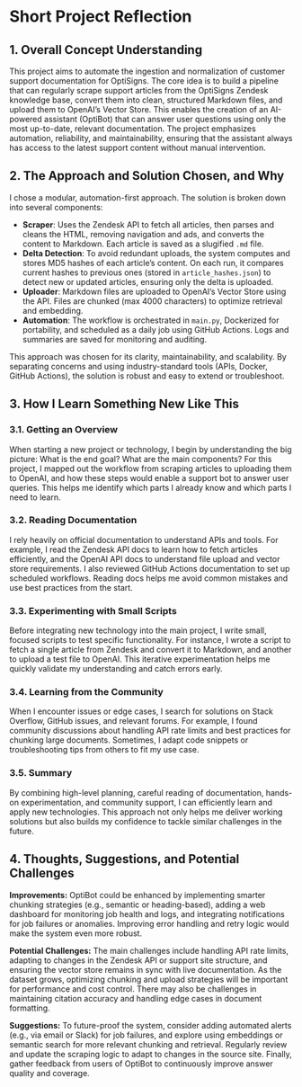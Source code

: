 # Short Project Reflection

## 1. Overall Concept Understanding

This project aims to automate the ingestion and normalization of customer support documentation for OptiSigns. The core idea is to build a pipeline that can regularly scrape support articles from the OptiSigns Zendesk knowledge base, convert them into clean, structured Markdown files, and upload them to OpenAI’s Vector Store. This enables the creation of an AI-powered assistant (OptiBot) that can answer user questions using only the most up-to-date, relevant documentation. The project emphasizes automation, reliability, and maintainability, ensuring that the assistant always has access to the latest support content without manual intervention.

## 2. The Approach and Solution Chosen, and Why

I chose a modular, automation-first approach. The solution is broken down into several components:

- **Scraper**: Uses the Zendesk API to fetch all articles, then parses and cleans the HTML, removing navigation and ads, and converts the content to Markdown. Each article is saved as a slugified `.md` file.
- **Delta Detection**: To avoid redundant uploads, the system computes and stores MD5 hashes of each article’s content. On each run, it compares current hashes to previous ones (stored in `article_hashes.json`) to detect new or updated articles, ensuring only the delta is uploaded.
- **Uploader**: Markdown files are uploaded to OpenAI’s Vector Store using the API. Files are chunked (max 4000 characters) to optimize retrieval and embedding.
- **Automation**: The workflow is orchestrated in `main.py`, Dockerized for portability, and scheduled as a daily job using GitHub Actions. Logs and summaries are saved for monitoring and auditing.

This approach was chosen for its clarity, maintainability, and scalability. By separating concerns and using industry-standard tools (APIs, Docker, GitHub Actions), the solution is robust and easy to extend or troubleshoot.

## 3. How I Learn Something New Like This

### 3.1. Getting an Overview

When starting a new project or technology, I begin by understanding the big picture: What is the end goal? What are the main components? For this project, I mapped out the workflow from scraping articles to uploading them to OpenAI, and how these steps would enable a support bot to answer user queries. This helps me identify which parts I already know and which parts I need to learn.

### 3.2. Reading Documentation

I rely heavily on official documentation to understand APIs and tools. For example, I read the Zendesk API docs to learn how to fetch articles efficiently, and the OpenAI API docs to understand file upload and vector store requirements. I also reviewed GitHub Actions documentation to set up scheduled workflows. Reading docs helps me avoid common mistakes and use best practices from the start.

### 3.3. Experimenting with Small Scripts

Before integrating new technology into the main project, I write small, focused scripts to test specific functionality. For instance, I wrote a script to fetch a single article from Zendesk and convert it to Markdown, and another to upload a test file to OpenAI. This iterative experimentation helps me quickly validate my understanding and catch errors early.

### 3.4. Learning from the Community

When I encounter issues or edge cases, I search for solutions on Stack Overflow, GitHub issues, and relevant forums. For example, I found community discussions about handling API rate limits and best practices for chunking large documents. Sometimes, I adapt code snippets or troubleshooting tips from others to fit my use case.

### 3.5. Summary

By combining high-level planning, careful reading of documentation, hands-on experimentation, and community support, I can efficiently learn and apply new technologies. This approach not only helps me deliver working solutions but also builds my confidence to tackle similar challenges in the future.

## 4. Thoughts, Suggestions, and Potential Challenges

**Improvements:** OptiBot could be enhanced by implementing smarter chunking strategies (e.g., semantic or heading-based), adding a web dashboard for monitoring job health and logs, and integrating notifications for job failures or anomalies. Improving error handling and retry logic would make the system even more robust.

**Potential Challenges:** The main challenges include handling API rate limits, adapting to changes in the Zendesk API or support site structure, and ensuring the vector store remains in sync with live documentation. As the dataset grows, optimizing chunking and upload strategies will be important for performance and cost control. There may also be challenges in maintaining citation accuracy and handling edge cases in document formatting.

**Suggestions:** To future-proof the system, consider adding automated alerts (e.g., via email or Slack) for job failures, and explore using embeddings or semantic search for more relevant chunking and retrieval. Regularly review and update the scraping logic to adapt to changes in the source site. Finally, gather feedback from users of OptiBot to continuously improve answer quality and coverage.
